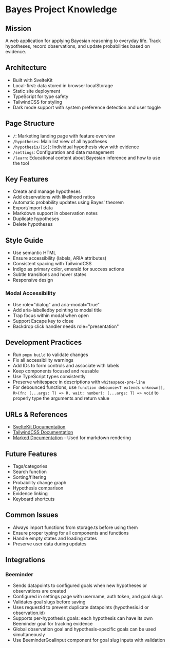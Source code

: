 # Bayes Project Knowledge

## Mission
A web application for applying Bayesian reasoning to everyday life. Track hypotheses, record observations, and update probabilities based on evidence.

## Architecture
- Built with SvelteKit
- Local-first: data stored in browser localStorage
- Static site deployment
- TypeScript for type safety
- TailwindCSS for styling
- Dark mode support with system preference detection and user toggle

## Page Structure
- `/`: Marketing landing page with feature overview
- `/hypotheses`: Main list view of all hypotheses
- `/hypothesis/[id]`: Individual hypothesis view with evidence
- `/settings`: Configuration and data management
- `/learn`: Educational content about Bayesian inference and how to use the tool

## Key Features
- Create and manage hypotheses
- Add observations with likelihood ratios
- Automatic probability updates using Bayes' theorem
- Export/import data
- Markdown support in observation notes
- Duplicate hypotheses
- Delete hypotheses

## Style Guide
- Use semantic HTML
- Ensure accessibility (labels, ARIA attributes)
- Consistent spacing with TailwindCSS
- Indigo as primary color, emerald for success actions
- Subtle transitions and hover states
- Responsive design

### Modal Accessibility
- Use role="dialog" and aria-modal="true"
- Add aria-labelledby pointing to modal title
- Trap focus within modal when open
- Support Escape key to close
- Backdrop click handler needs role="presentation"

## Development Practices
- Run `pnpm build` to validate changes
- Fix all accessibility warnings
- Add IDs to form controls and associate with labels
- Keep components focused and reusable
- Use TypeScript types consistently
- Preserve whitespace in descriptions with `whitespace-pre-line`
- For debounced functions, use `function debounce<T extends unknown[], R>(fn: (...args: T) => R, wait: number): (...args: T) => void` to properly type the arguments and return value

## URLs & References
- [SvelteKit Documentation](https://kit.svelte.dev/)
- [TailwindCSS Documentation](https://tailwindcss.com/)
- [Marked Documentation](https://marked.js.org/) - Used for markdown rendering

## Future Features
- Tags/categories
- Search function
- Sorting/filtering
- Probability change graph
- Hypothesis comparison
- Evidence linking
- Keyboard shortcuts

## Common Issues
- Always import functions from storage.ts before using them
- Ensure proper typing for all components and functions
- Handle empty states and loading states
- Preserve user data during updates

## Integrations
### Beeminder
- Sends datapoints to configured goals when new hypotheses or observations are created
- Configured in settings page with username, auth token, and goal slugs
- Validates goal slugs before saving
- Uses requestid to prevent duplicate datapoints (hypothesis.id or observation.id)
- Supports per-hypothesis goals: each hypothesis can have its own Beeminder goal for tracking evidence
- Global observation goal and hypothesis-specific goals can be used simultaneously
- Use BeeminderGoalInput component for goal slug inputs with validation
